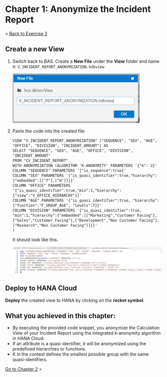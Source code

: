 # Chapter 1: Anonymize the Incident Report

< [Back to Exercise 3](./README.md)

## Create a new View

1. Switch back to BAS. Create a **New File** under the **View** folder and name it: ``V_INCIDENT_REPORT_ANONYMIZATION.hdbview``

   ![img](./Images/Exercise3_001.png)

2. Paste the code into the created file:
   ```
   VIEW "V_INCIDENT_REPORT_ANONYMIZATION" ("SEQUENCE", "SEX", "AGE", "OFFICE", "DIVISION", "INCIDENT_AMOUNT") AS
   SELECT "SEQUENCE", "SEX", "AGE", "OFFICE", "DIVISION", "INCIDENT_AMOUNT" 
   FROM "CV_INCIDENT_REPORT"  
   WITH ANONYMIZATION (ALGORITHM 'K-ANONYMITY' PARAMETERS '{"k": 2}' 
   COLUMN "SEQUENCE" PARAMETERS '{"is_sequence":true}' 
   COLUMN "SEX" PARAMETERS '{"is_quasi_identifier":true,"hierarchy":{"embedded":[["f"],["m"]]}}' 
   COLUMN "OFFICE" PARAMETERS '{"is_quasi_identifier":true,"min":1,"hierarchy":{"view":"V_OFFICE_HIERARCHY"}}' 
   COLUMN "AGE" PARAMETERS '{"is_quasi_identifier":true, "hierarchy":{"function":"F_GROUP_AGE", "levels":7}}' 
   COLUMN "DIVISION" PARAMETERS '{"is_quasi_identifier":true, "min":1,"hierarchy":{"embedded":[["Marketing","Customer Facing"],["Sales","Customer Facing"],["Development","Non Customer Facing"],["Research","Non Customer Facing"]]}}' 
   ) 
   ```
   It should look like this. 
   
   ![img](./Images/Exercise3_002.png)
   
   
## Deploy to HANA Cloud

**Deploy** the created view to HANA by clicking on the **rocket symbol**.


## What you achieved in this chapter:

- By executing the provided code snippet, you anonymize the Calculation View of your Incident Report using the integrated k-anonymity algorithm in HANA Cloud.
- If an attribute is a quasi-identifier, it will be anonymized using the predefined hierarchies or functions.
- K in the context defines the smallest possible group with the same quasi-identifiers.

[Go to Chapter 2](./Exercise3_Chapter2.md) >
